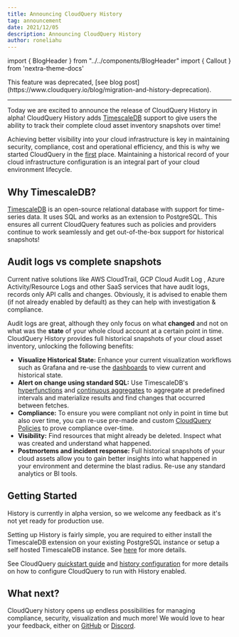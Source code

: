 ```yaml
---
title: Announcing CloudQuery History
tag: announcement
date: 2021/12/05
description: Announcing CloudQuery History
author: roneliahu
---
```


import { BlogHeader } from "../../components/BlogHeader"
import { Callout } from 'nextra-theme-docs'

<BlogHeader/>

<Callout type="warning">
This feature was deprecated, [see blog post](https://www.cloudquery.io/blog/migration-and-history-deprecation).
</Callout>

---

Today we are excited to announce the release of CloudQuery History in alpha! CloudQuery History adds [TimescaleDB](https://github.com/timescale/timescaledb) support to give users the ability to track their complete cloud asset inventory snapshots over time!

Achieving better visibility into your cloud infrastructure is key in maintaining security, compliance, cost and operational efficiency, and this is why we started CloudQuery in the [first](https://www.cloudquery.io/blog/announcing-cloudquery-seed-funding) place. Maintaining a historical record of your cloud infrastructure configuration is an integral part of your cloud environment lifecycle.

## Why TimescaleDB?

[TimescaleDB](https://www.timescale.com/) is an open-source relational database with support for time-series data. It uses SQL and works as an extension to PostgreSQL. This ensures all current CloudQuery features such as policies and providers continue to work seamlessly and get out-of-the-box support for historical snapshots!

## Audit logs vs complete snapshots

Current native solutions like AWS CloudTrail, GCP Cloud Audit Log , Azure Activity/Resource Logs and other SaaS services that have audit logs, records only API calls and changes. Obviously, it is advised to enable them (if not already enabled by default) as they can help with investigation & compliance.

Audit logs are great, although they only focus on what **changed** and not on what was the **state** of your whole cloud account at a certain point in time. CloudQuery History provides full historical snapshots of your cloud asset inventory, unlocking the following benefits:

- **Visualize Historical State:** Enhance your current visualization workflows such as Grafana and re-use the [dashboards](https://www.cloudquery.io/blog/open-source-cloud-asset-inventory-with-cloudquery-and-grafana) to view current and historical state.
- **Alert on change using standard SQL:** Use TimescaleDB's [hyperfunctions](https://docs.timescale.com/api/latest/hyperfunctions/) and [continuous aggregates](https://docs.timescale.com/api/latest/continuous-aggregates/) to aggregate at predefined intervals and materialize results and find changes that occurred between fetches.
- **Compliance:** To ensure you were compliant not only in point in time but also over time, you can re-use pre-made and custom [CloudQuery Policies](/docs/core-concepts/policies) to prove compliance over-time.
- **Visibility:** Find resources that might already be deleted. Inspect what was created and understand what happened.
- **Postmortems and incident response:** Full historical snapshots of your cloud assets allow you to gain better insights into what happened in your environment and determine the blast radius. Re-use any standard analytics or BI tools.

## Getting Started

History is currently in alpha version, so we welcome any feedback as it's not yet ready for production use.

Setting up History is fairly simple, you are required to either install the TimescaleDB extension on your existing PostgreSQL instance or setup a self hosted TimescaleDB instance. See [here](https://docs.timescale.com/timescaledb/latest/how-to-guides/install-timescaledb/self-hosted/) for more details.

See CloudQuery [quickstart guide](/docs/quickstart) and [history configuration](/docs) for more details on how to configure CloudQuery to run with History enabled.

## What next?

CloudQuery history opens up endless possibilities for managing compliance, security, visualization and much more! We would love to hear your feedback, either on [GitHub](https://github.com/cloudquery/cloudquery) or [Discord](https://www.cloudquery.io/discord).
